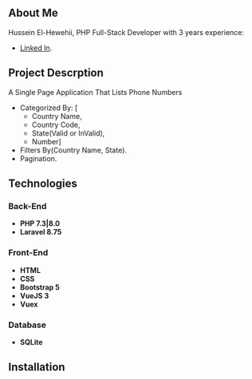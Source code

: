 
## About Me

Hussein El-Hewehii, PHP Full-Stack Developer with 3 years experience:

- [Linked In](https://www.linkedin.com/in/hussein-el-hewehii-768b5a113/).

## Project Descrption

A Single Page Application That Lists Phone Numbers
- Categorized By: [
    -   Country Name, 
    -   Country Code, 
    -   State(Valid or InValid),
    -   Number]
- Filters By(Country Name, State).
- Pagination.


## Technologies

### Back-End

- **PHP 7.3|8.0**
- **Laravel 8.75**

### Front-End

- **HTML**
- **CSS**
- **Bootstrap 5**
- **VueJS 3**
- **Vuex**

### Database

- **SQLite**

## Installation

